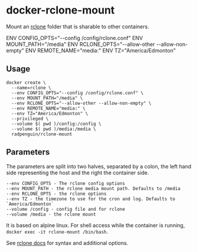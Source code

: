 # docker-rclone-mount

Mount an [rclone](http://rclone.org) folder that is sharable to other containers.

ENV CONFIG_OPTS="--config /config/rclone.conf"
ENV MOUNT_PATH="/media"
ENV RCLONE_OPTS="--allow-other --allow-non-empty"
ENV REMOTE_NAME="media:"
ENV TZ="America/Edmonton"

## Usage
```
docker create \
  --name=rclone \
  --env CONFIG_OPTS="--config /config/rclone.conf" \
  --env MOUNT_PATH="/media" \
  --env RCLONE_OPTS="--allow-other --allow-non-empty" \
  --env REMOTE_NAME="media:" \
  --env TZ="America/Edmonton" \
  --privileged \
  --volume $( pwd )/config:/config \
  --volume $( pwd )/media:/media \
  radpenguin/rclone-mount
```

## Parameters
The parameters are split into two halves, separated by a colon, the left hand side representing the host and the right the container side. 
```
--env CONFIG_OPTS - The rclone config options
--env MOUNT_PATH - the rclone media mount path. Defaults to /media
--env RCLONE_OPTS - the rclone options
--env TZ - the timezone to use for the cron and log. Defaults to `America/Edmonton`
--volume /config - config file and for rclone
--volume /media - the rclone mount
```

It is based on alpine linux. For shell access while the container is running, `docker exec -it rclone-mount /bin/bash`.

See [rclone docs](https://rclone.org/commands/) for syntax and additional options.
